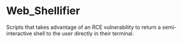 # Web_Shellifier
Scripts that takes advantage of an RCE vulnerability to return a semi-interactive shell to the user directly in their terminal.
